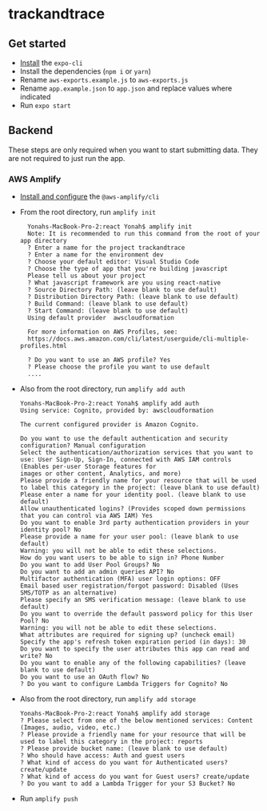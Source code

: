 # trackandtrace

## Get started
- [Install](https://docs.expo.io/versions/v36.0.0/get-started/installation/) the `expo-cli`
- Install the dependencies (`npm i` or `yarn`)
- Rename `aws-exports.example.js` to `aws-exports.js`
- Rename `app.example.json` to `app.json` and replace values where indicated
- Run `expo start`

## Backend

These steps are only required when you want to start submitting data. They are not required to just run the app.

### AWS Amplify
- [Install and configure](https://aws-amplify.github.io/docs/cli-toolchain/quickstart?sdk=js) the `@aws-amplify/cli`
- From the root directory, run `amplify init`
  ```
    Yonahs-MacBook-Pro-2:react Yonah$ amplify init
    Note: It is recommended to run this command from the root of your app directory
    ? Enter a name for the project trackandtrace
    ? Enter a name for the environment dev
    ? Choose your default editor: Visual Studio Code
    ? Choose the type of app that you're building javascript
    Please tell us about your project
    ? What javascript framework are you using react-native
    ? Source Directory Path: (leave blank to use default)
    ? Distribution Directory Path: (leave blank to use default)
    ? Build Command: (leave blank to use default)
    ? Start Command: (leave blank to use default)
    Using default provider  awscloudformation

    For more information on AWS Profiles, see:
    https://docs.aws.amazon.com/cli/latest/userguide/cli-multiple-profiles.html

    ? Do you want to use an AWS profile? Yes
    ? Please choose the profile you want to use default
    ....
  ```

- Also from the root directory, run `amplify add auth`
  ```
  Yonahs-MacBook-Pro-2:react Yonah$ amplify add auth
  Using service: Cognito, provided by: awscloudformation
  
  The current configured provider is Amazon Cognito. 
  
  Do you want to use the default authentication and security configuration? Manual configuration
  Select the authentication/authorization services that you want to use: User Sign-Up, Sign-In, connected with AWS IAM controls (Enables per-user Storage features for 
  images or other content, Analytics, and more)
  Please provide a friendly name for your resource that will be used to label this category in the project: (leave blank to use default)
  Please enter a name for your identity pool. (leave blank to use default)
  Allow unauthenticated logins? (Provides scoped down permissions that you can control via AWS IAM) Yes
  Do you want to enable 3rd party authentication providers in your identity pool? No
  Please provide a name for your user pool: (leave blank to use default)
  Warning: you will not be able to edit these selections. 
  How do you want users to be able to sign in? Phone Number
  Do you want to add User Pool Groups? No
  Do you want to add an admin queries API? No
  Multifactor authentication (MFA) user login options: OFF
  Email based user registration/forgot password: Disabled (Uses SMS/TOTP as an alternative)
  Please specify an SMS verification message: (leave blank to use default)
  Do you want to override the default password policy for this User Pool? No
  Warning: you will not be able to edit these selections. 
  What attributes are required for signing up? (uncheck email)
  Specify the app's refresh token expiration period (in days): 30
  Do you want to specify the user attributes this app can read and write? No
  Do you want to enable any of the following capabilities? (leave blank to use default)
  Do you want to use an OAuth flow? No
  ? Do you want to configure Lambda Triggers for Cognito? No
  ```
- Also from the root directory, run `amplify add storage`
  ```
  Yonahs-MacBook-Pro-2:react Yonah$ amplify add storage
  ? Please select from one of the below mentioned services: Content (Images, audio, video, etc.)
  ? Please provide a friendly name for your resource that will be used to label this category in the project: reports
  ? Please provide bucket name: (leave blank to use default)
  ? Who should have access: Auth and guest users
  ? What kind of access do you want for Authenticated users? create/update
  ? What kind of access do you want for Guest users? create/update
  ? Do you want to add a Lambda Trigger for your S3 Bucket? No
  ```
- Run `amplify push`